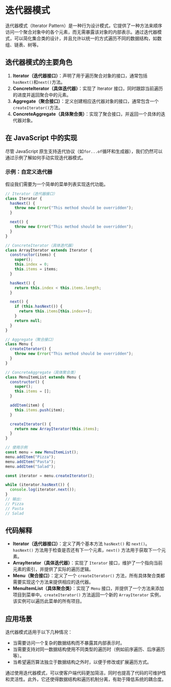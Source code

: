 # 迭代器模式

迭代器模式（Iterator Pattern）是一种行为设计模式，它提供了一种方法来顺序访问一个聚合对象中的各个元素，而无需暴露该对象的内部表示。通过迭代器模式，可以简化集合类的设计，并且允许以统一的方式遍历不同的数据结构，如数组、链表、树等。

## 迭代器模式的主要角色

1. **Iterator（迭代器接口）**：声明了用于遍历聚合对象的接口，通常包括`hasNext()`和`next()`方法。
2. **ConcreteIterator（具体迭代器）**：实现了 Iterator 接口，同时跟踪当前遍历的进度并返回聚合中的元素。
3. **Aggregate（聚合接口）**：定义创建相应迭代器对象的接口，通常包含一个`createIterator()`方法。
4. **ConcreteAggregate（具体聚合类）**：实现了聚合接口，并返回一个具体的迭代器对象。

## 在 JavaScript 中的实现

尽管 JavaScript 原生支持迭代协议（如`for...of`循环和生成器），我们仍然可以通过示例了解如何手动实现迭代器模式。

### 示例：自定义迭代器

假设我们需要为一个简单的菜单列表实现迭代功能。

```javascript
// Iterator（迭代器接口）
class Iterator {
  hasNext() {
    throw new Error("This method should be overridden");
  }

  next() {
    throw new Error("This method should be overridden");
  }
}

// ConcreteIterator（具体迭代器）
class ArrayIterator extends Iterator {
  constructor(items) {
    super();
    this.index = 0;
    this.items = items;
  }

  hasNext() {
    return this.index < this.items.length;
  }

  next() {
    if (this.hasNext()) {
      return this.items[this.index++];
    }
    return null;
  }
}

// Aggregate（聚合接口）
class Menu {
  createIterator() {
    throw new Error("This method should be overridden");
  }
}

// ConcreteAggregate（具体聚合类）
class MenuItemList extends Menu {
  constructor() {
    super();
    this.items = [];
  }

  addItem(item) {
    this.items.push(item);
  }

  createIterator() {
    return new ArrayIterator(this.items);
  }
}

// 使用示例
const menu = new MenuItemList();
menu.addItem("Pizza");
menu.addItem("Pasta");
menu.addItem("Salad");

const iterator = menu.createIterator();

while (iterator.hasNext()) {
  console.log(iterator.next());
}
// 输出:
// Pizza
// Pasta
// Salad
```

## 代码解释

- **Iterator（迭代器接口）**：定义了两个基本方法 `hasNext()` 和 `next()`。`hasNext()` 方法用于检查是否还有下一个元素，`next()` 方法用于获取下一个元素。
- **ArrayIterator（具体迭代器）**：实现了 `Iterator` 接口，维护了一个指向当前元素的索引，并提供了实际的遍历逻辑。
- **Menu（聚合接口）**：定义了一个 `createIterator()` 方法，所有具体聚合类都需要实现这个方法来提供相应的迭代器。
- **MenuItemList（具体聚合类）**：实现了 `Menu` 接口，并提供了一个方法来添加项目到菜单中。`createIterator()` 方法返回一个新的 `ArrayIterator` 实例，该实例可以遍历此菜单的所有项目。

## 应用场景

迭代器模式适用于以下几种情况：

- 当需要访问一个复杂的数据结构而不暴露其内部表示时。
- 当需要支持对同一数据结构使用不同类型的遍历时（例如前序遍历、后序遍历等）。
- 当希望遍历算法独立于数据结构之外时，以便于修改或扩展遍历方式。

通过使用迭代器模式，可以使客户端代码更加简洁，同时也提高了代码的可维护性和灵活性。此外，它还使得数据结构和遍历机制分离，有助于降低系统的耦合度。
